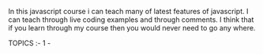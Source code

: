 In this javascript course i can teach many of latest features of javascript.
I can teach through live coding examples and through comments.
I think that if you learn through my course then you would never need to go any where.

TOPICS :-
        1 - 
